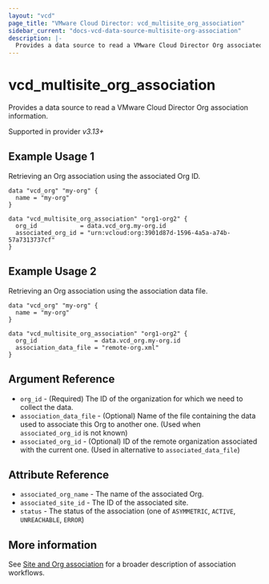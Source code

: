 ```yaml
---
layout: "vcd"
page_title: "VMware Cloud Director: vcd_multisite_org_association"
sidebar_current: "docs-vcd-data-source-multisite-org-association"
description: |-
  Provides a data source to read a VMware Cloud Director Org associated with the current Org.
---
```


# vcd\_multisite\_org\_association

Provides a data source to read a VMware Cloud Director Org association information.

Supported in provider *v3.13+*

## Example Usage 1

Retrieving an Org association using the associated Org ID.

```hcl
data "vcd_org" "my-org" {
  name = "my-org"
}

data "vcd_multisite_org_association" "org1-org2" {
  org_id            = data.vcd_org.my-org.id
  associated_org_id = "urn:vcloud:org:3901d87d-1596-4a5a-a74b-57a7313737cf"
}
```

## Example Usage 2

Retrieving an Org association using the association data file.

```hcl
data "vcd_org" "my-org" {
  name = "my-org"
}

data "vcd_multisite_org_association" "org1-org2" {
  org_id                = data.vcd_org.my-org.id
  association_data_file = "remote-org.xml"
}
```

## Argument Reference

* `org_id` - (Required) The ID of the organization for which we need to collect the data.
* `association_data_file` - (Optional) Name of the file containing the data used to associate this Org to another one.
  (Used when `associated_org_id` is not known)
* `associated_org_id` - (Optional) ID of the remote organization associated with the current one. (Used in alternative to
  `associated_data_file`)


## Attribute Reference

* `associated_org_name` - The name of the associated Org.
* `associated_site_id` - The ID of the associated site.
* `status` - The status of the association (one of `ASYMMETRIC`, `ACTIVE`, `UNREACHABLE`, `ERROR`)

## More information

See [Site and Org association](/providers/vmware/vcd/latest/docs/guides/site_org_association) for a broader description
of association workflows.